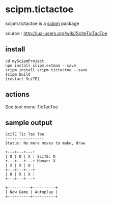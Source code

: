 # scipm.tictactoe

scipm.tictactoe is a [scipm](https://github.com/aminassian/scipm) package

source : http://lua-users.org/wiki/SciteTicTacToe

## install

```
cd myScipmProject
npm install scipm.extman --save
scipm install scipm.tictactoe --save
scipm build
[restart SciTE]
```

## actions

See tool menu TicTacToe

## sample output

```
SciTE Tic Tac Toe
-----------------
Status: No more moves to make, draw

+---+---+---+
| O | O | X | SciTE: O
+---+---+---+ Human: X
| X | X | O |
+---+---+---+
| O | X | X |
+---+---+---+

+----------+----------+
| New Game | Autoplay |
+----------+----------+
```
